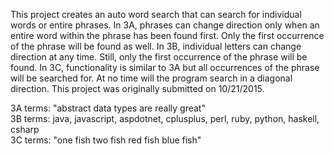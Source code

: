This project creates an auto word search that can search for individual words or entire phrases.  In 3A, phrases can change direction only when an entire word within the phrase has been found first.  Only the first occurrence of the phrase will be found as well.  In 3B, individual letters can change direction at any time.  Still, only the first occurrence of the phrase will be found.  In 3C, functionality is similar to 3A but all occurrences of the phrase will be searched for.  At no time will the program search in a diagonal direction.  This project was originally submitted on 10/21/2015.
<p>
3A terms: "abstract data types are really great"<br>
3B terms: java, javascript, aspdotnet, cplusplus, perl, ruby, python, haskell, csharp<br>
3C terms: "one fish two fish red fish blue fish"
</p>
